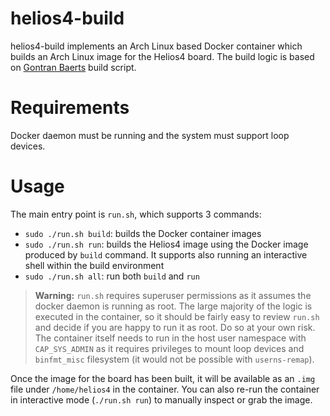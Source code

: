 # helios4-build

helios4-build implements an Arch Linux based Docker container which builds an Arch Linux image
for the Helios4 board. The build logic is based on [Gontran Baerts](https://github.com/gbcreation/alarm-helios4-image-builder) build script.

# Requirements
Docker daemon must be running and the system must support loop devices.

# Usage
The main entry point is `run.sh`, which supports 3 commands:

* `sudo ./run.sh build`: builds the Docker container images
* `sudo ./run.sh run`: builds the Helios4 image using the Docker image produced
by `build` command. It supports also running an interactive shell
within the build environment
* `sudo ./run.sh all`: run both `build` and `run`


> **Warning:** `run.sh` requires superuser permissions as it assumes the docker 
daemon is running as root. The large majority of the logic is executed in the container,
so it should be fairly easy to review `run.sh` and decide if you are happy to run it as
root. Do so at your own risk. The container itself needs to run in the host user namespace 
with `CAP_SYS_ADMIN` as it requires privileges to mount loop devices and `binfmt_misc` filesystem 
(it would not be possible with `userns-remap`). 

Once the image for the board has been built, it will be available as an `.img` file under
`/home/helios4` in the container. You can also re-run the container in 
interactive mode (`./run.sh run`) to manually inspect or grab the image.
